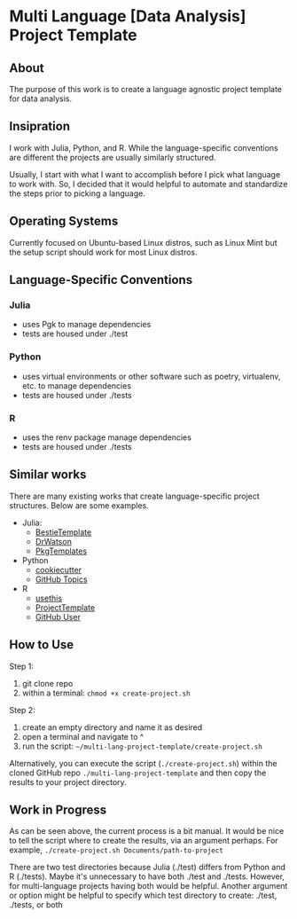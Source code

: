 # Multi Language [Data Analysis] Project Template

## About

The purpose of this work is to create a language agnostic project template for data analysis.

## Insipration

I work with Julia, Python, and R.
While the language-specific conventions are different the projects are usually similarly structured.

Usually, I start with what I want to accomplish before I pick what language to work with.
So, I decided that it would helpful to automate and standardize the steps prior to picking a language.

## Operating Systems

Currently focused on Ubuntu-based Linux distros, such as Linux Mint but the setup script should work for most Linux distros.

## Language-Specific Conventions

### Julia

- uses Pgk to manage dependencies
- tests are housed under ./test

### Python

- uses virtual environments or other software such as poetry, virtualenv, etc. to manage dependencies
- tests are housed under ./tests

### R

- uses the renv package manage dependencies
- tests are housed under ./tests

## Similar works

There are many existing works that create language-specific project structures.
Below are some examples.

- Julia:
    - [BestieTemplate](https://github.com/abelsiqueira/BestieTemplate.jl)
    - [DrWatson](https://github.com/JuliaDynamics/DrWatson.jl)
    - [PkgTemplates](https://github.com/JuliaCI/PkgTemplates.jl)
- Python
    - [cookiecutter](https://cookiecutter.readthedocs.io/en/stable/)
    - [GitHub Topics](https://github.com/topics/python-project-template)
- R
    - [usethis](https://usethis.r-lib.org/)
    - [ProjectTemplate](https://github.com/KentonWhite/ProjectTemplate?tab=readme-ov-file)
    - [GitHub User](https://github.com/Pakillo/template)

## How to Use

Step 1:

1. git clone repo
2. within a terminal: `chmod +x create-project.sh`

Step 2:
1. create an empty directory and name it as desired
2. open a terminal and navigate to ^
3. run the script: `~/multi-lang-project-template/create-project.sh`

Alternatively, you can execute the script (`./create-project.sh`) within the cloned GitHub repo `./multi-lang-project-template` and then copy the results to your project directory.

## Work in Progress

As can be seen above, the current process is a bit manual.
It would be nice to tell the script where to create the results, via an argument perhaps.
For example, `./create-project.sh Documents/path-to-project`

There are two test directories because Julia (./test) differs from Python and R (./tests).
Maybe it's unnecessary to have both ./test and ./tests.
However, for multi-language projects having both would be helpful.
Another argument or option might be helpful to specify which test directory to create: ./test, ./tests, or both

